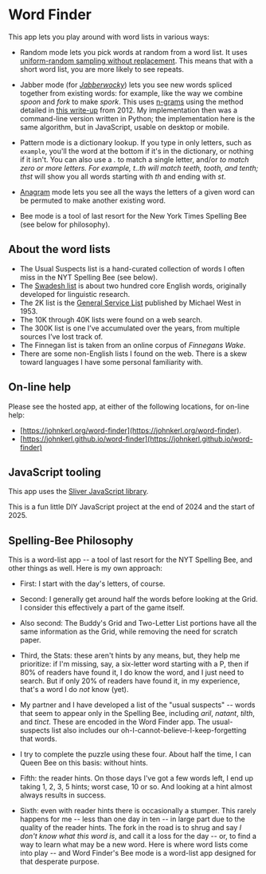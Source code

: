 # Word Finder

This app lets you play around with word lists in various ways:

* Random mode lets you pick words at random from a word list. It uses
  <a href="https://en.wikipedia.org/wiki/Sampling_(statistics)">uniform-random sampling without replacement</a>.
  This means that with a short word list, you are more likely to see repeats.

* Jabber mode (for <a href="https://en.wikipedia.org/wiki/Jabberwocky"><i>Jabberwocky</i></a>)
  lets you see new words spliced together from existing words: for example, like the way we combine
  <i>spoon</i> and <i>fork</i> to make <i>spork</i>. This uses <a
  href="https://en.wikipedia.org/wiki/N-gram">n-grams</a> using the method detailed in <a
  href="https://johnkerl.org/randspell/randspell-slides-ts.pdf">this write-up</a> from 2012. My
  implementation then was a command-line version written in Python; the implementation here is the
  same algorithm, but in JavaScript, usable on desktop or mobile.

* Pattern mode is a dictionary lookup. If you type in only letters, such as <code>example</code>,
  you'll the word at the bottom if it's in the dictionary, or nothing if it isn't.  You can also use
  a <i>.</i> to match a single letter, and/or <i>*</i> to match zero or more letters. For example,
  <i>t..th</i> will match <i>teeth</i>, <i>tooth</i>, and <i>tenth</i>; <i>th*st</i> will show you
  all words starting with <i>th</i> and ending with <i>st</i>.

* <a href="https://en.wikipedia.org/wiki/Anagram">Anagram</a> mode lets you see all the ways the
  letters of a given word can be permuted to make another existing word.

* Bee mode is a tool of last resort for the New York Times Spelling Bee (see below
  for philosophy).

## About the word lists

* The Usual Suspects list is a hand-curated collection of words I often miss in the NYT Spelling Bee (see below).
* The <a href="https://en.wikipedia.org/wiki/Swadesh_list">Swadesh list</a> is about two hundred
  core English words, originally developed for linguistic research.
* The 2K list is the <a href="https://en.wikipedia.org/wiki/General_Service_List">General Service List</a>
  published by Michael West in 1953.
* The 10K through 40K lists were found on a web search.
* The 300K list is one I&rsquo;ve accumulated over the years, from multiple sources I&rsquo;ve lost track of.
* The Finnegan list is taken from an online corpus of <i>Finnegans Wake</i>.
* There are some non-English lists I found on the web. There is a skew toward languages I have
  some personal familiarity with.

## On-line help

Please see the hosted app, at either of the following locations, for on-line help:

* [https://johnkerl.org/word-finder](https://johnkerl.org/word-finder).
* [https://johnkerl.github.io/word-finder](https://johnkerl.github.io/word-finder)

## JavaScript tooling

This app uses the [Sliver JavaScript library](https://github.com/johnkerl/sliver).

This is a fun little DIY JavaScript project at the end of 2024 and the start of 2025.

## Spelling-Bee Philosophy

This is a word-list app -- a tool of last resort for the NYT Spelling Bee, and other things as well.
Here is my own approach:


* First: I start with the day's letters, of course.

* Second: I generally get around half the words before looking at the Grid. I consider this
  effectively a part of the game itself.

* Also second: The Buddy's Grid and Two-Letter List portions have all the same information as the
  Grid, while removing the need for scratch paper.

* Third, the Stats: these aren't hints by any means, but, they help me prioritize: if I'm missing,
  say, a six-letter word starting with a P, then if 80% of readers have found it, I do know the
  word, and I just need to search. But if only 20% of readers have found it, in my experience,
  that's a word I do _not_ know (yet).

* My partner and I have developed a list of the "usual suspects" -- words that seem to appear only
  in the Spelling Bee, including _aril_, _natant_, _tilth_, and _tinct_. These are encoded in the
  Word Finder app. The usual-suspects list also includes our oh-I-cannot-believe-I-keep-forgetting
  that words.

* I try to complete the puzzle using these four. About half the time, I can Queen Bee on this basis:
  without hints.

* Fifth: the reader hints. On those days I've got a few words left, I end up taking 1, 2, 3, 5
  hints; worst case, 10 or so. And looking at a hint almost always results in success.

* Sixth: even with reader hints there is occasionally a stumper. This rarely happens for me -- less
  than one day in ten -- in large part due to the quality of the reader hints.  The fork in the road
  is to shrug and say _I don't know what this word is_, and call it a loss for the day -- or, to
  find a way to learn what may be a new word.  Here is where word lists come into play -- and Word
  Finder's Bee mode is a word-list app designed for that desperate purpose.
